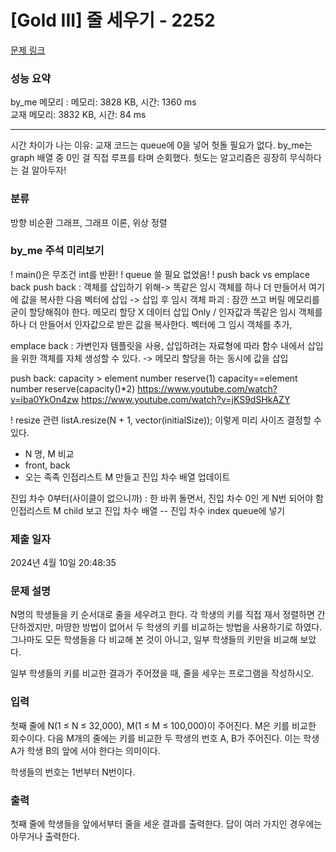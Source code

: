 # [Gold III] 줄 세우기 - 2252 

[문제 링크](https://www.acmicpc.net/problem/2252) 

### 성능 요약
by_me 메모리 : 메모리: 3828 KB, 시간: 1360 ms   
교재 메모리: 3832 KB, 시간: 84 ms   
<hr/>
시간 차이가 나는 이유: 교재 코드는 queue에 0을 넣어 헛돌 필요가 없다. by_me는 graph 배열 중 0인 걸 직접 루프를 타며 순회했다. 헛도는 알고리즘은 굉장히 무식하다는 걸 알아두자!

### 분류

방향 비순환 그래프, 그래프 이론, 위상 정렬

### by_me 주석 미리보기
! main()은 무조건 int를 반환!
! queue 쓸 필요 없었음!
! push back vs emplace back
push back : 객체를 삽입하기 위해-> 똑같은 임시 객체를 하나 더 만들어서 여기에 값을 복사한 다음 벡터에 삽입
-> 삽입 후 임시 객체 파괴 : 잠깐 쓰고 버릴 메모리를 굳이 할당해줘야 한다.
	메모리 할당 X 데이터 삽입 Only / 인자값과 똑같은 임시 객체를 하나 더 만들어서 인자값으로 받은 값을 복사한다.
	벡터에 그 임시 객체를 추가, 

emplace back : 가변인자 템플릿을 사용, 삽입하려는 자료형에 따라 함수 내에서 삽입을 위한 객체를 자체 생성할 수 있다. 
-> 메모리 할당을 하는 동시에 값을 삽입

push back: capacity > element number reserve(1) capacity==element number reserve(capacity()*2)
https://www.youtube.com/watch?v=iba0YkOn4zw
https://www.youtube.com/watch?v=jKS9dSHkAZY

! resize 관련
listA.resize(N + 1, vector<int>(initialSize));
이렇게 미리 사이즈 결정할 수 있다.

* N 명, M 비교
* front, back 
* 오는 족족 
인접리스트 M 만들고 
진입 차수 배열 업데이트

진입 차수 0부터(사이클이 없으니까) : 한 바퀴 돌면서, 진입 차수 0인 게 N번 되어야 함
인접리스트 M child 보고
진입 차수 배열 --
진입 차수 index queue에 넣기

### 제출 일자

2024년 4월 10일 20:48:35

### 문제 설명

<p>N명의 학생들을 키 순서대로 줄을 세우려고 한다. 각 학생의 키를 직접 재서 정렬하면 간단하겠지만, 마땅한 방법이 없어서 두 학생의 키를 비교하는 방법을 사용하기로 하였다. 그나마도 모든 학생들을 다 비교해 본 것이 아니고, 일부 학생들의 키만을 비교해 보았다.</p>

<p>일부 학생들의 키를 비교한 결과가 주어졌을 때, 줄을 세우는 프로그램을 작성하시오.</p>

### 입력 

 <p>첫째 줄에 N(1 ≤ N ≤ 32,000), M(1 ≤ M ≤ 100,000)이 주어진다. M은 키를 비교한 회수이다. 다음 M개의 줄에는 키를 비교한 두 학생의 번호 A, B가 주어진다. 이는 학생 A가 학생 B의 앞에 서야 한다는 의미이다.</p>

<p>학생들의 번호는 1번부터 N번이다.</p>

### 출력 

 <p>첫째 줄에 학생들을 앞에서부터 줄을 세운 결과를 출력한다. 답이 여러 가지인 경우에는 아무거나 출력한다.</p>

